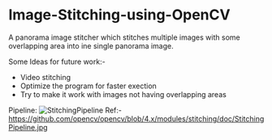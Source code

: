 # Image-Stitching-using-OpenCV

A panorama image stitcher which stitches multiple images with some overlapping area into ine single panorama image. <br>

Some Ideas for future work:- <br>
 - Video stitching <br>
 - Optimize the program for faster exection <br>
 - Try to make it work with images not having overlapping areas <br>

Pipeline:
![StitchingPipeline](https://user-images.githubusercontent.com/56795892/147409166-b94288b0-e5d5-42ba-9cce-17280fff7d0d.jpg)
Ref:- https://github.com/opencv/opencv/blob/4.x/modules/stitching/doc/StitchingPipeline.jpg
